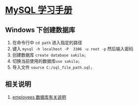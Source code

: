 # [MySQL 学习手册](https://book.douban.com/subject/36351486/)

## Windows 下创建数据库

1. 在命令行中 `cd path` 进入指定的路径
2. 键入 `mysql -h localhost -P  3306 -u root -p` 然后输入密码
3. 创建数据库 `create database sakila;`
4. 切换当前使用的数据库`use sakila;`
5. 导入文件 `source C:/sql_file_path.sql;`

## 相关说明

1. [employees 数据库有关说明](https://github.com/datacharmer/test_db)
